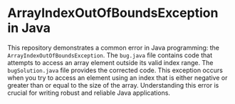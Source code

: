 # ArrayIndexOutOfBoundsException in Java

This repository demonstrates a common error in Java programming: the `ArrayIndexOutOfBoundsException`.  The `bug.java` file contains code that attempts to access an array element outside its valid index range.  The `bugSolution.java` file provides the corrected code.  This exception occurs when you try to access an element using an index that is either negative or greater than or equal to the size of the array.  Understanding this error is crucial for writing robust and reliable Java applications.